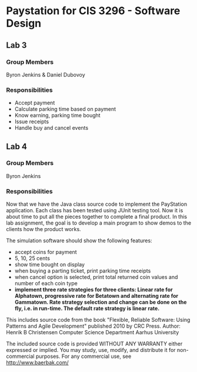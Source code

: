 # Paystation for CIS 3296 - Software Design
## Lab 3 
### Group Members
Byron Jenkins & Daniel Dubovoy

### Responsibilities
* Accept payment 
* Calculate parking time based on payment 
* Know earning, parking time bought
* Issue receipts
* Handle buy and cancel events

## Lab 4 
### Group Members
Byron Jenkins

### Responsibilities
Now that we have the Java class source code to implement the PayStation application. Each class has been tested using JUnit testing tool. Now it is about time to put all the pieces together to complete a final product. In this lab assignment, the goal is to develop a main program to show demos to the clients how the product works.


The simulation software should show the following features:

* accept coins for payment
* 5, 10, 25 cents
* show time bought on display
* when buying a parting ticket, print parking time receipts
* when cancel option is selected, print total returned coin values and number of each coin type
* **implement three rate strategies for three clients: Linear rate for Alphatown, progressive rate for Betatown and alternating rate for Gammatown. Rate strategy selection and change can be done on the fly, i.e. in run-time. The default rate strategy is linear rate.**

This includes source code from the book "Flexible, Reliable Software: Using
Patterns and Agile Development" published 2010 by CRC Press. Author: Henrik B
Christensen Computer Science Department Aarhus University 

The included source code is provided WITHOUT ANY WARRANTY either expressed or
implied. You may study, use, modify, and distribute it for non-commercial
purposes. For any commercial use, see http://www.baerbak.com/


